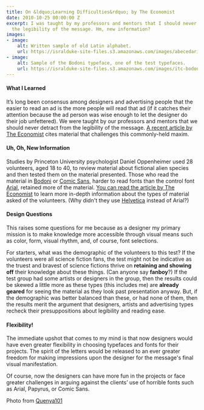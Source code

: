 ```yaml
---
title: On &ldquo;Learning Difficulties&rdquo; by The Economist
date: 2010-10-25 00:00:00 Z
excerpt: I was taught by my professors and mentors that I should never detract from
  the legibility of the message. Hm, new information?
images:
- image:
    alt: Written sample of old Latin alphabet.
    url: https://isralduke-site-files.s3.amazonaws.com/images/abecedarium_anguliscum_scan.jpg
- image:
    alt: Sample of the Bodoni typeface, one of the test typefaces.
    url: https://isralduke-site-files.s3.amazonaws.com/images/itc-bodoni-12-roman.jpg
---
```


<h4>What I Learned</h4>
<p>It’s long been consensus among designers and advertising people that the easier to read an ad is the more people will read that ad (if it catches their attention because the ad person was wise enough to let the designer do their job unfettered). We were taught by our professors and mentors that we should never detract from the legibility of the message. <a href="http://www.economist.com/node/17248892?story_id=17248892&fsrc=rss" target="_blank">A recent article by The Economist</a> cites material that challenges this commonly-held maxim.
</p>
<h4>Uh, Oh, New Information</h4>
<!--more-->
<p>Studies by Princeton University psychologist Daniel Oppenheimer used 28 volunteers, aged 18 to 40, to review material about fictional alien species and then tested them on the material presented. Those who read the material in <a href="http://en.wikipedia.org/wiki/Bodoni">Bodoni</a> or <a href="http://en.wikipedia.org/wiki/Comic_sans">Comic Sans</a>, harder to read fonts than the control font <a href="http://en.wikipedia.org/wiki/Arial">Arial</a>, retained more of the material. <a href="http://www.economist.com/node/17248892?story_id=17248892&fsrc=rss">You can read the article by The Economist</a> to learn more in-depth information about the types of material asked of the volunteers. (Why didn't they use <a href="http://en.wikipedia.org/wiki/Helvetica">Helvetica</a> instead of Arial?)
</p>
<h4>Design Questions</h4>
<p>This raises some questions for me because as a designer my primary mission is to make knowledge more accessible through visual means such as color, form, visual rhythm, and, of course, font selections.
</p>
<p>For starters, what was the demographic of the volunteers to this test? If the volunteers were all science fiction fans, the test might not be indicative as the truest and bravest of science fictions thrive on <strong>retaining and showing off</strong> their knowledge about these things. (Can anyone say <strong>fanboy</strong>?) If the test group had some artists or designers in the group, then the results could be skewed a little more as these types (this includes me) are <strong>already geared</strong> for seeing the material as they look past presentation anyway. But, if the demographic was better balanced than these, or had none of them, then the results merit the argument that designers, artists and advertising types recheck their presuppositions about legibility and reading ease.
</p>
<h4>Flexibility!</h4>
<p>The immediate upshot that comes to my mind is that now designers would have even greater flexibility in choosing typefaces and fonts for their projects. The spirit of the letters would be released to an ever greater freedom for making impressions upon the designer for the message's final visual manifestation.
</p>
<p>Of course, now the designers can have more fun in the projects or face greater challenges in arguing against the clients’ use of horrible fonts such as Arial, Papyrus, or Comic Sans.
</p>
<p>Photo from <a target="_blank" href="http://quenya101.com/category/latin/" title="">Quenya101</a>
</p>